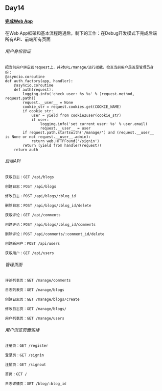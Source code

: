 ## Day14
#### [完成Web App](http://www.liaoxuefeng.com/wiki/0014316089557264a6b348958f449949df42a6d3a2e542c000/001432339247097eea476bf61f8496092cc1b663eae1848000)
在Web App框架和基本流程跑通后，剩下的工作：在Debug开发模式下完成后端所有API、前端所有页面
###### 用户身份验证
	把当前用户绑定到request上，并对URL/manage/进行拦截，检查当前用户是否是管理员身份：
	@asyncio.coroutine
	def auth_factory(app, handler):
		@asyncio.coroutine
		def auth(request):
			logging.info('check user: %s %s' % (request.method, request.path))
			request.__user__ = None
			cookie_str = request.cookies.get(COOKIE_NAME)
			if cookie_str:
				user = yield from cookie2user(cookie_str)
				if user:
					logging.info('set current user: %s' % user.email)
					request.__user__ = user
			if request.path.startswith('/manage/') and (request.__user__ is None or not request.__user__.admin):
				return web.HTTPFound('/signin')
			return (yield from handler(request))
		return auth
###### 后端API
	获取日志：GET /api/blogs

	创建日志：POST /api/blogs

	修改日志：POST /api/blogs/:blog_id

	删除日志：POST /api/blogs/:blog_id/delete

	获取评论：GET /api/comments

	创建评论：POST /api/blogs/:blog_id/comments

	删除评论：POST /api/comments/:comment_id/delete

	创建新用户：POST /api/users

	获取用户：GET /api/users
###### 管理页面
	评论列表页：GET /manage/comments

	日志列表页：GET /manage/blogs

	创建日志页：GET /manage/blogs/create

	修改日志页：GET /manage/blogs/

	用户列表页：GET /manage/users

###### 用户浏览页面包括
	注册页：GET /register

	登录页：GET /signin

	注销页：GET /signout

	首页：GET /

	日志详情页：GET /blog/:blog_id
			
		